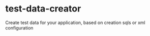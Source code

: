 test-data-creator
=================

Create test data for your application, based on creation sqls or xml configuration

